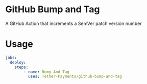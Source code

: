 # GitHub Bump and Tag

A GitHub Action that increments a SemVer patch version number

# Usage
```yaml
jobs:
  deploy:
    steps:
        - name: Bump And Tag
          uses: Tether-Payments/github-bump-and-tag
```
